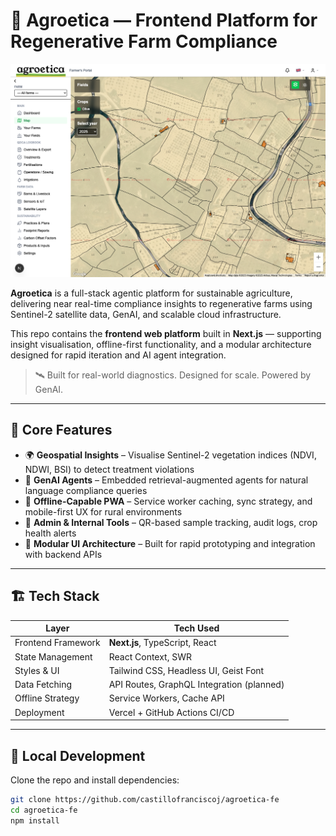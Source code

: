 # 🌱 Agroetica — Frontend Platform for Regenerative Farm Compliance

![Agroetica UI Screenshot](docs/agroetica_dashboard.png)

**Agroetica** is a full-stack agentic platform for sustainable agriculture, delivering near real-time compliance insights to regenerative farms using Sentinel-2 satellite data, GenAI, and scalable cloud infrastructure.

This repo contains the **frontend web platform** built in **Next.js** — supporting insight visualisation, offline-first functionality, and a modular architecture designed for rapid iteration and AI agent integration.

> 🛰️ Built for real-world diagnostics. Designed for scale. Powered by GenAI.

---

## 🧭 Core Features

- 🌍 **Geospatial Insights** – Visualise Sentinel-2 vegetation indices (NDVI, NDWI, BSI) to detect treatment violations
- 🧠 **GenAI Agents** – Embedded retrieval-augmented agents for natural language compliance queries
- 📶 **Offline-Capable PWA** – Service worker caching, sync strategy, and mobile-first UX for rural environments
- 🧰 **Admin & Internal Tools** – QR-based sample tracking, audit logs, crop health alerts
- 🧪 **Modular UI Architecture** – Built for rapid prototyping and integration with backend APIs

---

## 🏗️ Tech Stack

| Layer              | Tech Used                                 |
|--------------------|--------------------------------------------|
| Frontend Framework | **Next.js**, TypeScript, React             |
| State Management   | React Context, SWR                         |
| Styles & UI        | Tailwind CSS, Headless UI, Geist Font      |
| Data Fetching      | API Routes, GraphQL Integration (planned) |
| Offline Strategy   | Service Workers, Cache API                |
| Deployment         | Vercel + GitHub Actions CI/CD             |

---

## 🧪 Local Development

Clone the repo and install dependencies:

```bash
git clone https://github.com/castillofranciscoj/agroetica-fe
cd agroetica-fe
npm install

